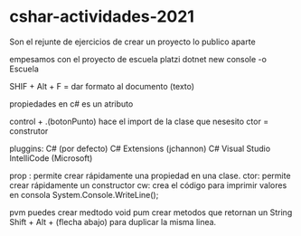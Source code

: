 # cshar-actividades-2021
Son el rejunte de ejercicios de crear un proyecto lo publico aparte 

empesamos con el proyecto de escuela platzi 
dotnet new console -o Escuela

 SHIF + Alt + F = dar formato al documento (texto)

propiedades en c# es un atributo 

control + .(botonPunto) hace el import de la clase que nesesito
ctor = construtor 

pluggins:
        C# (por defecto)
        C# Extensions (jchannon)
        C# Visual Studio IntelliCode (Microsoft)
    

prop : permite crear rápidamente una propiedad en una clase.
ctor: permite crear rápidamente un constructor
cw: crea el código para imprimir valores en consola System.Console.WriteLine();

pvm puedes crear medtodo void
pum crear metodos que retornan un String
Shift + Alt + (flecha abajo) para duplicar la misma linea.
    

